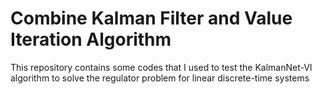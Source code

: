 # Combine Kalman Filter and Value Iteration Algorithm 
This repository contains some codes that I used to test the KalmanNet-VI algorithm to solve the regulator problem for linear discrete-time systems
